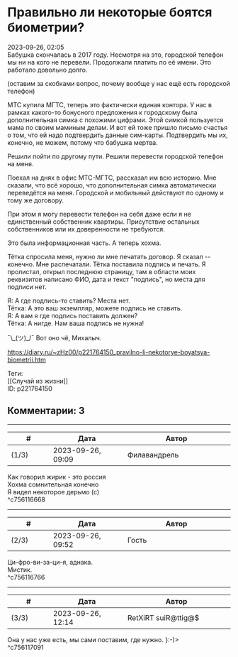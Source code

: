 Правильно ли некоторые боятся биометрии?
========================================

  
2023-09-26, 02:05  
 Бабушка скончалась в 2017 году. Несмотря на это, городской телефон мы ни на кого не перевели. Продолжали платить по её имени. Это работало довольно долго.   
   
 (оставим за скобками вопрос, почему вообще у нас ещё есть городской телефон)   
   
 МТС купила МГТС, теперь это фактически единая контора. У нас в рамках какого-то бонусного предложения к городскому была дополнительная симка с похожими цифрами. Этой симкой пользуется мама по своим маминым делам. И вот ей тоже пришло письмо счастья о том, что ей надо подтвердить данные сим-карты. Подтвердить мы их, конечно, не можем, потому что бабушка мертва.   
   
 Решили пойти по другому пути. Решили перевести городской телефон на меня.   
   
 Поехал на днях в офис МТС-МГТС, рассказал им всю историю. Мне сказали, что всё хорошо, что дополнительная симка автоматически переведётся на меня. Городской и мобильный действуют по одному и тому же договору.   
   
 При этом я могу перевести телефон на себя даже если я не единственный собственник квартиры. Присутствие остальных собственников или их доверенности не требуются.   
   
 Это была информационная часть. А теперь хохма.   
   
 Тётка спросила меня, нужно ли мне печатать договор. Я сказал -- конечно. Мне распечатали. Тётка поставила подпись и печать. Я пролистал, открыл последнюю страницу, там в области моих реквизитов написано ФИО, дата и текст "подпись", но места для подписи нет.   
   
 Я: А где подпись-то ставить? Места нет.   
 Тётка: А это ваш экземпляр, можете подпись не ставить.   
 Я: А вам я где подпись поставить должен?   
 Тётка: А нигде. Нам ваша подпись не нужна!   
   
 ¯⁠\⁠\_⁠(⁠ツ⁠)⁠\_⁠/⁠¯ Вот оно чё, Михалыч.   
  
<https://diary.ru/~zHz00/p221764150_pravilno-li-nekotorye-boyatsya-biometrii.htm>  
  
Теги:  
[[Случай из жизни]]  
ID: p221764150  


Комментарии: 3
--------------

  


---



|         #         |              Дата              |                     Автор                     |           ID           |
| --- | --- | --- | --- |
| (1/3) | 2023-09-26, 09:09 | Филавандрель | c756116668 |

  
 Как говорил жирик - это россия   
 Хохма сомнительная конечно   
 Я видел некоторое дерьмо (с)   
 ^c756116668

---



|         #         |              Дата              |                     Автор                     |           ID           |
| --- | --- | --- | --- |
| (2/3) | 2023-09-26, 09:52 | Гость | c756116766 |

  
 Ци-фро-ви-за-ци-я, аднака.   
 Мистик.   
 ^c756116766

---



|         #         |              Дата              |                     Автор                     |           ID           |
| --- | --- | --- | --- |
| (3/3) | 2023-09-26, 12:14 | RetXiRT suiR@ttig@$ | c756117091 |

  
 Она у нас уже есть, мы сами поставим, где нужно. }:-)>   
 ^c756117091